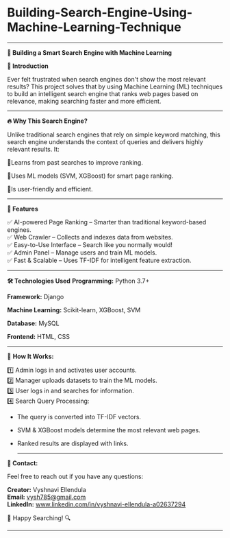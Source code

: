 # Building-Search-Engine-Using-Machine-Learning-Technique

---

**🚀 Building a Smart Search Engine with Machine Learning**

**🌟 Introduction**

Ever felt frustrated when search engines don't show the most relevant results? This project solves that by using Machine Learning (ML) techniques to build an intelligent search engine that ranks web pages based on relevance, making searching faster and more efficient.

---

**🔥 Why This Search Engine?**

Unlike traditional search engines that rely on simple keyword matching, this search engine understands the context of queries and delivers highly relevant results. It:

🔹Learns from past searches to improve ranking.

🔹Uses ML models (SVM, XGBoost) for smart page ranking.

🔹Is user-friendly and efficient.

---

**🚀 Features**

✅ AI-powered Page Ranking – Smarter than traditional keyword-based engines.  
✅ Web Crawler – Collects and indexes data from websites.  
✅ Easy-to-Use Interface – Search like you normally would!  
✅ Admin Panel – Manage users and train ML models.  
✅ Fast & Scalable – Uses TF-IDF for intelligent feature extraction.  

---

**🛠️ Technologies Used**
**Programming:** Python 3.7+

**Framework:** Django

**Machine Learning:** Scikit-learn, XGBoost, SVM

**Database:** MySQL

**Frontend:** HTML, CSS

---

🎯 **How It Works:**  

1️⃣ Admin logs in and activates user accounts.  
2️⃣ Manager uploads datasets to train the ML models.  
3️⃣ User logs in and searches for information.  
4️⃣ Search Query Processing:  

- The query is converted into TF-IDF vectors.  

- SVM & XGBoost models determine the most relevant web pages.  

- Ranked results are displayed with links.  

  ---
  
**📧 Contact:**

Feel free to reach out if you have any questions:

**Creator:** Vyshnavi Ellendula  
**Email:** vysh785@gmail.com  
**LinkedIn:** www.linkedin.com/in/vyshnavi-ellendula-a02637294  

🚀 Happy Searching! 🔍

 ---
 
